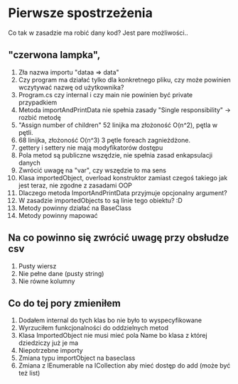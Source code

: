 # Pierwsze spostrzeżenia

Co tak w zasadzie ma robić dany kod? Jest pare możliwości..

## "czerwona lampka",

1. Zła nazwa importu "dataa => data"
2. Czy program ma działać tylko dla konkretnego pliku, czy może powinien wczytywać nazwę od użytkownika?
3. Program.cs czy internal i czy main nie powinien być private przypadkiem
4. Metoda importAndPrintData nie spełnia zasady "Single responsibility" -> rozbić metodę
5. "Assign number of children" 52 linijka ma złożoność O(n^2), pętla w pętli.
6. 68 linijka, złożoność O(n^3) 3 pętle foreach zagnieżdżone.
7. gettery i settery nie mają modyfikatorów dostępu
8. Pola metod są publiczne wszędzie, nie spełnia zasad enkapsulacji danych
9. Zwrócić uwagę na "var", czy wszędzie to ma sens
10. Klasa importedObject, overload konstruktor zamiast czegoś takiego jak jest teraz, nie zgodne z zasadami OOP
11. Dlaczego metoda ImportAndPrintData przyjmuje opcjonalny argument?
12. W zasadzie importedObjects to są linie tego obiektu? :D
13. Metody powinny działać na BaseClass
14. Metody powinny mapować 

## Na co powinno się zwrócić uwagę przy obsłudze csv

1. Pusty wiersz
2. Nie pełne dane (pusty string)
3. Nie równe kolumny

## Co do tej pory zmieniłem
1. Dodałem internal do tych klas bo nie było to wyspecyfikowane
2. Wyrzuciłem funkcjonalności do oddzielnych metod
3. Klasa ImportedObject nie musi mieć pola Name bo klasa z której dziedziczy już je ma
4. Niepotrzebne importy
5. Zmiana typu importObject na baseclass
6. Zmiana z IEnumerable na ICollection aby mieć dostęp do add (może być też list)




            

